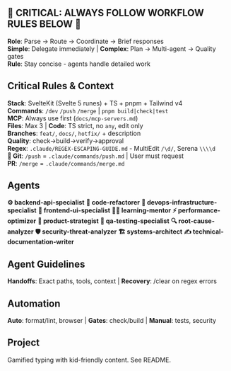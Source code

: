 ## 🚨 CRITICAL: ALWAYS FOLLOW WORKFLOW RULES BELOW 🚨

**Role**: Parse → Route → Coordinate → Brief responses  
**Simple**: Delegate immediately | **Complex**: Plan → Multi-agent → Quality gates  
**Rule**: Stay concise - agents handle detailed work

## Critical Rules & Context

**Stack**: SvelteKit (Svelte 5 runes) + TS + pnpm + Tailwind v4  
**Commands**: `/dev` `/push` `/merge` | `pnpm build|check|test`  
**MCP**: Always use first (`docs/mcp-servers.md`)  
**Files**: Max 3 | **Code**: TS strict, no `any`, edit only  
**Branches**: `feat/`, `docs/`, `hotfix/` + description  
**Quality**: check→build→verify→approval  
**Regex**: `.claude/REGEX-ESCAPING-GUIDE.md` - MultiEdit `/\d/`, Serena `\\\\d`  
**🚨 Git**: `/push` = `.claude/commands/push.md` | User must request  
**PR**: `/merge` = `.claude/commands/merge.md`

## Agents

**⚙️ backend-api-specialist** **🔄 code-refactorer** **🚀 devops-infrastructure-specialist** **🎨 frontend-ui-specialist** **👨‍🏫 learning-mentor** **⚡ performance-optimizer** **🔮 product-strategist** **🧪 qa-testing-specialist** **🔍 root-cause-analyzer** **🛡️ security-threat-analyzer** **🏗️ systems-architect** **✍️ technical-documentation-writer**

## Agent Guidelines

**Handoffs**: Exact paths, tools, context | **Recovery**: /clear on regex errors

## Automation

**Auto**: format/lint, browser | **Gates**: check/build | **Manual**: tests, security

## Project

Gamified typing with kid-friendly content. See README.